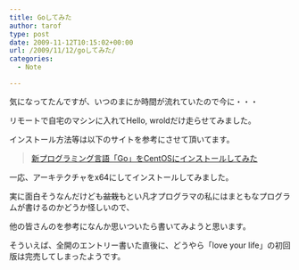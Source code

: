 ```yaml
---
title: Goしてみた
author: tarof
type: post
date: 2009-11-12T10:15:02+00:00
url: /2009/11/12/goしてみた/
categories:
  - Note

---
```

気になってたんですが、いつのまにか時間が流れていたので今に・・・

リモートで自宅のマシンに入れてHello, wroldだけ走らせてみました。
  
インストール方法等は以下のサイトを参考にさせて頂いてます。

> [新プログラミング言語「Go」をCentOSにインストールしてみた][1] 

一応、アーキテクチャをx64にしてインストールしてみました。

実に面白そうなんだけども<del>盆栽</del>もとい凡才プログラマの私にはまともなプログラムが書けるのかどうか怪しいので、
  
他の皆さんのを参考になんか思いついたら書いてみようと思います。

そういえば、全開のエントリー書いた直後に、どうやら「love your life」の初回版は完売してしまったようです。

 [1]: http://zaru.tofu-kun.org/2009/11/11/%E6%96%B0%E3%83%97%E3%83%AD%E3%82%B0%E3%83%A9%E3%83%9F%E3%83%B3%E3%82%B0%E8%A8%80%E8%AA%9E%E3%80%8Cgo%E3%80%8D%E3%82%92centos%E3%81%AB%E3%82%A4%E3%83%B3%E3%82%B9%E3%83%88%E3%83%BC%E3%83%AB%E3%81%97/